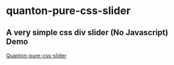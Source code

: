 # quanton-pure-css-slider
A very simple css div slider (No Javascript)
Demo
--------------------------------------
[Quanton-pure-css-slider](http://www.ciaomondo.it/code/quanton-pure-css-slider/slider.php)
